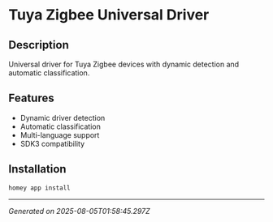 # Tuya Zigbee Universal Driver

## Description
Universal driver for Tuya Zigbee devices with dynamic detection and automatic classification.

## Features
- Dynamic driver detection
- Automatic classification
- Multi-language support
- SDK3 compatibility

## Installation
```bash
homey app install
```

---
*Generated on 2025-08-05T01:58:45.297Z*